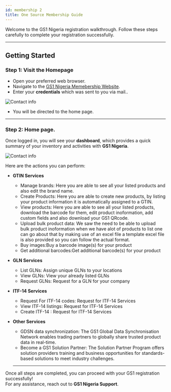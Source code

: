 ```yaml
---
id: membership 2
title: One Source Membership Guide
--- 
```


 Welcome to the GS1 Nigeria registration walkthrough. Follow these steps carefully to complete your registration successfully.  

---

##  Getting Started  

###  Step 1: Visit the Homepage  
- Open your preferred web browser.  
- Navigate to the [GS1 Nigeria Memebership Website](https://membershipportal.gs1ng.org/).  
- Enter your **credentials** which was sent to you via mail..  
<!-- <img class="center-image" src="/mmlogin.png" alt="Click Here"></img> -->

![Contact info](/mmlogin.png)

- You will be directed to the home page.
 
---

###  Step 2: Home page.
Once logged in, you will see your **dashboard**, which provides a quick summary of your inventory and activities with **GS1 Nigeria**.

<!-- <img class="center-image" src="/mmdashboard.jpg" alt="Click Here"></img> -->

![Contact info](/mmdashboard.jpg)




Here are the actions you can perform:

- **GTIN Services**
  - Manage brands:
  Here you are able to see all your listed products and also edit the brand name.
  - Create Products: Here you are able to create new products, by listing your product information it is automatically assigned to a GTIN.
  - View products: Here you are able to see all your listed products, download the barcode for them, edit product inoformation, add custom fields and also download your GS1 QRcode.
  - Upload bulk product data: We saw the need to be able to upload bulk product inoformation when we have alot of products to list one can go about that by making use of an excel file a template excel file is also provided so you can follow the actual format.
  - Buy images:Buy a barcode image(s) for your product
  - Get additional barcodes:Get additional barcode(s) for your product

- **GLN Services**
  - List GLNs: Assign unique GLNs to your locations
  - View GLNs: View your already listed GLNs
  - Request GLNs: Request for a GLN for your company

- **ITF-14 Services**
  - Request For ITF-14 codes: Request for ITF-14 Services
  - View ITF-14 listings: Request for ITF-14 Services
  - Create ITF-14 : Request for ITF-14 Services

- **Other Services**
  - GDSN data synchronization: The GS1 Global Data Synchronisation Network enables trading partners to globally share trusted product data in real-time.
  - Become a GS1 Solution Partner: The Solution Partner Program offers solution providers training and business opportunities for standards-based solutions to meet industry challenges.

  ---







 Once all steps are completed, you can proceed with your GS1 registration successfully!  
For any assistance, reach out to **GS1 Nigeria Support**. 